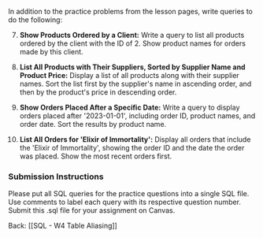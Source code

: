 
In addition to the practice problems from the lesson pages, write queries to do the following:

7. **Show Products Ordered by a Client:** Write a query to list all products ordered by the client with the ID of 2. Show product names for orders made by this client.
   
8. **List All Products with Their Suppliers, Sorted by Supplier Name and Product Price:** Display a list of all products along with their supplier names. Sort the list first by the supplier's name in ascending order, and then by the product's price in descending order.

9. **Show Orders Placed After a Specific Date:** Write a query to display orders placed after '2023-01-01', including order ID, product names, and order date. Sort the results by product name.

10. **List All Orders for 'Elixir of Immortality':** Display all orders that include the 'Elixir of Immortality', showing the order ID and the date the order was placed. Show the most recent orders first.
### Submission Instructions

Please put all SQL queries for the practice questions into a single SQL file. Use comments to label each query with its respective question number. Submit this .sql file for your assignment on Canvas.



Back: [[SQL - W4 Table Aliasing]]